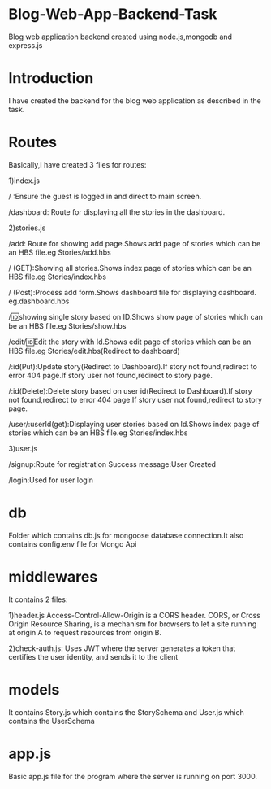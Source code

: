 # Blog-Web-App-Backend-Task
Blog web application backend created using node.js,mongodb and express.js

# Introduction

I have created the backend for the blog web application as described in the task.

# Routes

Basically,I have created 3 files for routes:

1)index.js

/ :Ensure the guest is logged in and direct to main screen.

/dashboard: Route for displaying all the stories in the dashboard.

2)stories.js

/add: Route for showing add page.Shows add page of stories which can be an HBS file.eg Stories/add.hbs

/ (GET):Showing all stories.Shows index page of stories which can be an HBS file.eg Stories/index.hbs

/ (Post):Process add form.Shows dashboard file for displaying dashboard. eg.dashboard.hbs

/:id:showing single story based on ID.Shows show page of stories which can be an HBS file.eg Stories/show.hbs

/edit/:id:Edit the story with Id.Shows edit page of stories which can be an HBS file.eg Stories/edit.hbs(Redirect to dashboard)

/:id(Put):Update story(Redirect to Dashboard).If story not found,redirect to error 404 page.If story user not found,redirect to story page.

/:id(Delete):Delete story based on user id(Redirect to Dashboard).If story not found,redirect to error 404 page.If story user not found,redirect to story page.

/user/:userId(get):Displaying user stories based on Id.Shows index page of stories which can be an HBS file.eg Stories/index.hbs


3)user.js

/signup:Route for registration
Success message:User Created

/login:Used for user login


# db

Folder which contains db.js for mongoose database connection.It also contains config.env file for Mongo Api

# middlewares

It contains 2 files:

1)header.js
Access-Control-Allow-Origin is a CORS header. CORS, or Cross Origin Resource Sharing, is a mechanism for browsers to let a site running at origin A to request resources from origin B.

2)check-auth.js:
Uses JWT where the server generates a token that certifies the user identity, and sends it to the client

# models

It contains Story.js which contains the StorySchema and User.js which contains the UserSchema

# app.js

Basic app.js file for the program where the server is running on port 3000.
